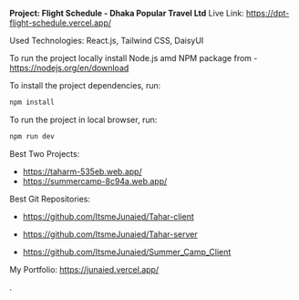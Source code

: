 **Project: Flight Schedule - Dhaka Popular Travel Ltd**
Live Link: https://dpt-flight-schedule.vercel.app/

Used Technologies: React.js, Tailwind CSS, DaisyUI

To run the project locally install Node.js amd NPM package from - https://nodejs.org/en/download

To install the project dependencies, run:

```bash
npm install
```
To run the project in local browser, run:

```bash
npm run dev
```

Best Two Projects:

- https://taharm-535eb.web.app/
- https://summercamp-8c94a.web.app/

Best Git Repositories:

- https://github.com/ItsmeJunaied/Tahar-client
- https://github.com/ItsmeJunaied/Tahar-server

- https://github.com/ItsmeJunaied/Summer_Camp_Client


My Portfolio: https://junaied.vercel.app/

.